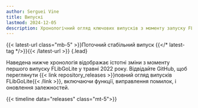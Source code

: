 ```yaml
---
author: Serguei Vine
title: Випускі
lastmod: 2024-12-05
description: Хронологічний огляд ключових випусків з моменту запуску FLibGoLite.
---
```

{{< latest-url class="mb-5" >}}Поточний стабільний випуск {{</* latest-tag */>}}{{< /latest-url >}}
{.lead}

Наведена нижче хронологія відображає істотні зміни з моменту першого випуску FLibGoLite у травні 2022 року. Відвідайте GitHub, щоб переглянути {{< link repository_releases >}}повний огляд випусків FLibGoLite{{< /link >}}, включаючи функції, виправлення помилок, і оновлення залежностей.

{{< timeline data="releases" class="mt-5">}}
